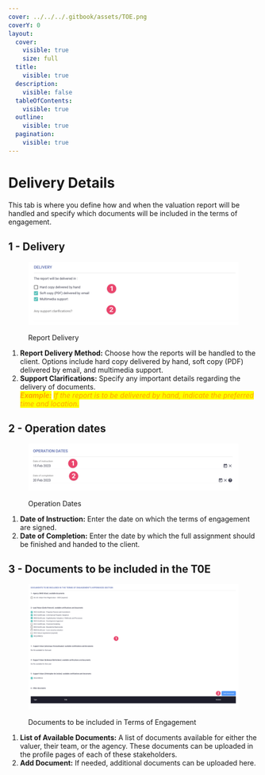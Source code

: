 ```yaml
---
cover: ../../../.gitbook/assets/TOE.png
coverY: 0
layout:
  cover:
    visible: true
    size: full
  title:
    visible: true
  description:
    visible: false
  tableOfContents:
    visible: true
  outline:
    visible: true
  pagination:
    visible: true
---
```


# Delivery Details

This tab is where you define how and when the valuation report will be handled and specify which documents will be included in the terms of engagement.

## 1 - Delivery

<figure><img src="../../../.gitbook/assets/delivery.png" alt=""><figcaption><p>Report Delivery</p></figcaption></figure>

1. **Report Delivery Method:** Choose how the reports will be handled to the client. Options include hard copy delivered by hand, soft copy (PDF) delivered by email, and multimedia support.
2. **Support Clarifications:** Specify any important details regarding the delivery of documents.\
   _<mark style="color:orange;">**Example:**</mark> <mark style="color:orange;"></mark><mark style="color:orange;">If the report is to be delivered by hand, indicate the preferred time and location.</mark>_

## 2 - Operation dates

<figure><img src="../../../.gitbook/assets/dates.png" alt=""><figcaption><p>Operation Dates</p></figcaption></figure>

1. **Date of Instruction:** Enter the date on which the terms of engagement are signed.
2. **Date of Completion:** Enter the date by which the full assignment should be finished and handed to the client.

## 3 - Documents to be included in the T0E

<figure><img src="../../../.gitbook/assets/documents.png" alt=""><figcaption><p>Documents to be included in Terms of Engagement</p></figcaption></figure>

1. **List of Available Documents:** A list of documents available for either the valuer, their team, or the agency. These documents can be uploaded in the profile pages of each of these stakeholders.
2. **Add Document:** If needed, additional documents can be uploaded here.
